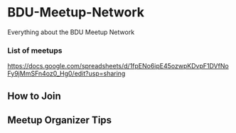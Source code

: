 # BDU-Meetup-Network
Everything about the BDU Meetup Network


### List of meetups

https://docs.google.com/spreadsheets/d/1fpENo6ipE45ozwpKDvpF1DVfNoFy9jMmSFn4oz0_Hg0/edit?usp=sharing

## How to Join



## Meetup Organizer Tips

